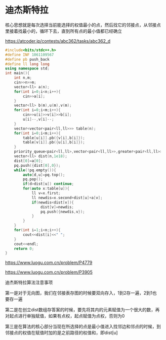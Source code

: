 # 迪杰斯特拉

核心思想就是每次选择当前能选择的权值最小的点，然后找它的邻接点，从邻接点里接着找最小的，循环下去，直到所有点的最小值都已经确立

https://atcoder.jp/contests/abc362/tasks/abc362_d

```c++
#include<bits/stdc++.h>
#define INF 1061109567
#define pb push_back
#define ll long long
using namespace std;
int main(){
    int n,m;
    cin>>n>>m;
    vector<ll> a(n);
    for(int i=0;i<n;i++){
        cin>>a[i];
    }
    vector<ll> b(m),u(m),v(m);
    for(int i=0;i<m;i++){
        cin>>u[i]>>v[i]>>b[i];
        u[i]--,v[i]--;
    }
    vector<vector<pair<ll,ll>>> table(n);
    for(int i=0;i<m;i++){
        table[u[i]].pb({v[i],b[i]});
        table[v[i]].pb({u[i],b[i]});
    }
    priority_queue<pair<ll,ll>,vector<pair<ll,ll>>,greater<pair<ll,ll>>> pq;
    vector<ll> dist(n,1e18);
    dist[0]=a[0];
    pq.push({dist[0],0});
    while(!pq.empty()){
        auto[d,u]=pq.top();
        pq.pop();
        if(d>dist[u]) continue;
        for(auto x:table[u]){
            ll v=x.first;
            ll newdis=x.second+dist[u]+a[v];
            if(newdis<dist[v]){
                dist[v]=newdis;
                pq.push({newdis,v});
            }
        }
    }
    for(int i=1;i<n;i++){
        cout<<dist[i]<<" ";
    }
    cout<<endl;
    return 0;
}
```

https://www.luogu.com.cn/problem/P4779

https://www.luogu.com.cn/problem/P3905

迪杰斯特拉算法注意事项

第一是对于无向图，我们在邻接表存图的时候要双向存入，1到2存一遍，2到1也要存一遍

第二是在创立dist数组存答案的时候，要先将其内的元素赋值为一个很大的数，再对起点进行单独赋值，如果有点权，起点赋值为点权，否则为0

第三是在算法的核心部分当现在所选择的点是最小值进入找邻边和邻点的时候，到邻接点的权值在赋值时加的是之前路径的权值和，即dist[u]